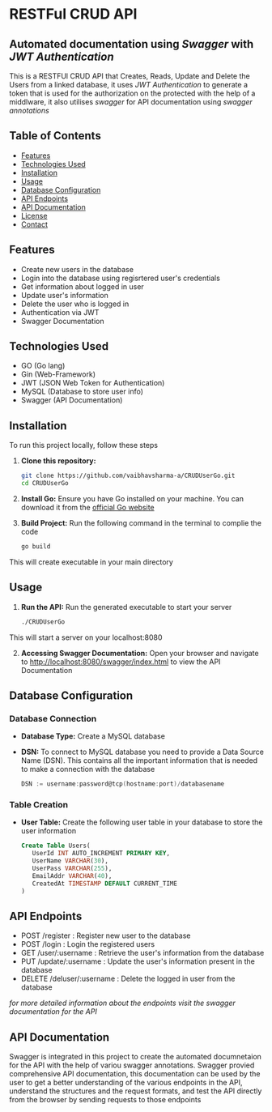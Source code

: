 # RESTFul CRUD API
## Automated documentation using _Swagger_ with _JWT Authentication_
This is a RESTFUl CRUD API that Creates, Reads, Update and Delete the Users from a linked database, it uses _JWT Authentication_ to generate a token that is used for the authorization on the protected with the help of a middlware, it also utilises _swagger_ for API documentation using _swagger annotations_

## Table of Contents
- [Features](#features)
- [Technologies Used](#technologies-used)
- [Installation](#installation)
- [Usage](#usage)
- [Database Configuration](#database-configuration)
- [API Endpoints](#api-endpoints)
- [API Documentation](#api-documentation)
- [License](#license)
- [Contact](#contact)

## Features
- Create new users in the database
- Login into the database using regisrtered user's credentials
- Get information about logged in user
- Update user's information
- Delete the user who is logged in
- Authentication via JWT
- Swagger Documentation

## Technologies Used
- GO (Go lang)
- Gin (Web-Framework)
- JWT (JSON Web Token for Authentication)
- MySQL (Database to store user info)
- Swagger (API Documentation)

## Installation
To run this project locally, follow these steps

1. **Clone this repository:**
   
   ```bash
   git clone https://github.com/vaibhavsharma-a/CRUDUserGo.git
   cd CRUDUserGo

2. **Install Go:** Ensure you have Go installed on your machine. You can download it from the [official Go website](https://go.dev/dl/)
   
3. **Build Project:** Run the following command in the terminal to complie the code
   
   ```bash
   go build
This will create executable in your main directory

## Usage

1. **Run the API:** Run the generated executable to start your server
   ```bash
   ./CRUDUserGo
This will start a server on your localhost:8080

2. **Accessing Swagger Documentation:** Open your browser and navigate to [http://localhost:8080/swagger/index.html](http://localhost:8080/swagger/index.html) to view the API Documentation

## Database Configuration

### Database Connection

- **Database Type:** Create a MySQL database
  
- **DSN:** To connect to MySQL database you need to provide a Data Source Name (DSN). This contains all the important information that is needed to make a connection with the database
  ```Go
  DSN := username:password@tcp(hostname:port)/databasename

### Table Creation

- **User Table:** Create the following user table in your database to store the user information
   ```sql
   Create Table Users(
      UserId INT AUTO_INCREMENT PRIMARY KEY,
      UserName VARCHAR(30),
      UserPass VARCHAR(255),
      EmailAddr VARCHAR(40),
      CreatedAt TIMESTAMP DEFAULT CURRENT_TIME
   )

## API Endpoints

- POST /register : Register new user to the database
- POST /login : Login the registered users
- GET /user/:username : Retrieve the user's information from the database
- PUT /update/:username : Update the user's information present in the database
- DELETE /deluser/:username : Delete the logged in user from the database

_for more detailed information about the endpoints visit the swagger documentation for the API_

## API Documentation

Swagger is integrated in this project to create the automated documnetaion for the API with the help of variou swagger annotations. Swagger provied comprehensive API documentation, this documentation can be used by the user to get a better understanding of the various endpoints in the API, understand the structures and the request formats, and test the API directly from the browser by sending requests to those endpoints 



  
